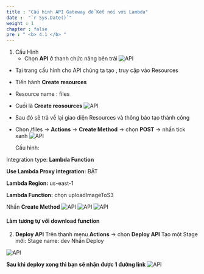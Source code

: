 ```yaml
---
title : "Cấu hình API Gateway để Kết nối với Lambda"
date :  "`r Sys.Date()`" 
weight : 1 
chapter : false
pre : " <b> 4.1 </b> "
---
```


1. Cấu Hình
   - Chọn **API** ở thanh chức năng bên trái 
  ![API](/images/20.png)

  - Tại trang cấu hình cho API chúng ta tạo , truy cập vào Resources

  - Tiến hành **Create resources**

  - Resource name : files

  - Cuối là **Create reosources**
  ![API](/images/21.png)
  
- Sau đó sẽ trả về lại giao diện Resources và thông báo tạo thành công

- Chọn /files → **Actions** → **Create Method** → chọn **POST** → nhấn tick xanh
 ![API](/images/22.png)
  
  Cấu hình:

Integration type: **Lambda Function**

**Use Lambda Proxy integration:**  BẬT

**Lambda Region:** us-east-1

**Lambda Function:** chọn uploadImageToS3

Nhấn **Create Method**
 ![API](/images/23.png)
 ![API](/images/24.png)
 ![API](/images/25.png)

#### Làm tương tự với download function


2. **Deploy API**
Trên thanh menu **Actions** → chọn **Deploy API**
Tạo một Stage mới:
Stage name: dev
Nhấn Deploy

![API](/images/27.png)

**Sau khi deploy xong thì bạn sẽ nhận được 1 đường link**
![API](/images/28.png)